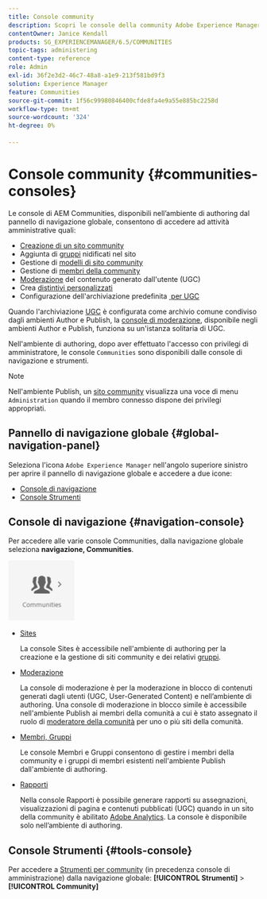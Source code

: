 ```yaml
---
title: Console community
description: Scopri le console della community Adobe Experience Manager disponibili nell’ambiente di authoring dal pannello di navigazione globale.
contentOwner: Janice Kendall
products: SG_EXPERIENCEMANAGER/6.5/COMMUNITIES
topic-tags: administering
content-type: reference
role: Admin
exl-id: 36f2e3d2-46c7-48a8-a1e9-213f581bd9f3
solution: Experience Manager
feature: Communities
source-git-commit: 1f56c99980846400cfde8fa4e9a55e885bc2258d
workflow-type: tm+mt
source-wordcount: '324'
ht-degree: 0%

---
```


# Console community {#communities-consoles}

Le console di AEM Communities, disponibili nell’ambiente di authoring dal pannello di navigazione globale, consentono di accedere ad attività amministrative quali:

* [Creazione di un sito community](sites-console.md)
* Aggiunta di [gruppi](groups.md) nidificati nel sito
* Gestione di [modelli di sito community](sites.md)
* Gestione di [membri della community](members.md)
* [Moderazione](moderate-ugc.md) del contenuto generato dall&#39;utente (UGC)
* Crea [distintivi personalizzati](badges.md)
* Configurazione dell&#39;archiviazione predefinita [&#x200B; per UGC](srp-config.md)

Quando l&#39;archiviazione [UGC](working-with-srp.md) è configurata come archivio comune condiviso dagli ambienti Author e Publish, la [console di moderazione](moderation.md), disponibile negli ambienti Author e Publish, funziona su un&#39;istanza solitaria di UGC.

Nell&#39;ambiente di authoring, dopo aver effettuato l&#39;accesso con privilegi di amministratore, le console `Communities` sono disponibili dalle console di navigazione e strumenti.

>[!NOTE]
>
>Nell&#39;ambiente Publish, un [sito community](sites-console.md) visualizza una voce di menu `Administration` quando il membro connesso dispone dei privilegi appropriati.

## Pannello di navigazione globale {#global-navigation-panel}

Seleziona l&#39;icona `Adobe Experience Manager` nell&#39;angolo superiore sinistro per aprire il pannello di navigazione globale e accedere a due icone:

* [Console di navigazione](#navigation-console)
* [Console Strumenti](tools.md)

## Console di navigazione {#navigation-console}

Per accedere alle varie console Communities, dalla navigazione globale seleziona **navigazione, Communities**.

![community](assets/communities.png)

* [Sites](sites-console.md)

  La console Sites è accessibile nell&#39;ambiente di authoring per la creazione e la gestione di siti community e dei relativi [gruppi](groups.md).

* [Moderazione](moderation.md)

  La console di moderazione è per la moderazione in blocco di contenuti generati dagli utenti (UGC, User-Generated Content) e nell’ambiente di authoring. Una console di moderazione in blocco simile è accessibile nell&#39;ambiente Publish ai membri della comunità a cui è stato assegnato il ruolo di [moderatore della comunità](users.md#publishenvironmentusersandgroups) per uno o più siti della comunità.

* [Membri, Gruppi](members.md)

  Le console Membri e Gruppi consentono di gestire i membri della community e i gruppi di membri esistenti nell&#39;ambiente Publish dall&#39;ambiente di authoring.

* [Rapporti](reports.md)

  Nella console Rapporti è possibile generare rapporti su assegnazioni, visualizzazioni di pagina e contenuti pubblicati (UGC) quando in un sito della community è abilitato [Adobe Analytics](sites-console.md#analytics). La console è disponibile solo nell’ambiente di authoring.

## Console Strumenti {#tools-console}

Per accedere a [Strumenti per community](tools.md) (in precedenza console di amministrazione) dalla navigazione globale: **[!UICONTROL Strumenti]** > **[!UICONTROL Community]**
